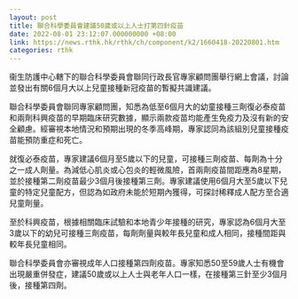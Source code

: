 ```yaml
---
layout: post
title: 聯合科學委員會建議50歲或以上人士打第四針疫苗
date: 2022-08-01 23:12:07.000000000 +08:00
link: https://news.rthk.hk/rthk/ch/component/k2/1660418-20220801.htm
categories: rthk
---
```


衞生防護中心轄下的聯合科學委員會聯同行政長官專家顧問團舉行網上會議，討論並發出有關6個月大以上兒童接種新冠疫苗的暫擬共識建議。

聯合科學委員會聯同專家顧問團，知悉為低至6個月大的幼童接種三劑復必泰疫苗和兩劑科興疫苗的早期臨床研究數據，顯示兩款疫苗均能產生免疫力及沒有新的安全顧慮。經審視本地情況和預期出現的冬季高峰期，專家認同為該組別兒童接種疫苗能預防重症和死亡。

就復必泰疫苗，專家建議6個月至5歲以下的兒童，可接種三劑疫苗、每劑為十分之一成人劑量。為減低心肌炎或心包炎的輕微風險，首兩劑疫苗間距應為8星期，並於接種第二劑疫苗最少3個月後接種第三劑。專家建議使用6個月大至5歲以下兒童的特定兒童配方，但認為如政府未能於短期內獲得，可探討稀釋成人配方至合適兒童劑量。

至於科興疫苗，根據相關臨床試驗和本地青少年接種的研究，專家認為6個月大至3歲以下的幼兒可接種三劑疫苗，每劑劑量與較年長兒童和成人相同，接種間距與較年長兒童相同。

聯合科學委員會亦審視成年人口接種第四劑疫苗。專家知悉50至59歲人士有機會出現嚴重併發症，建議50歲或以上人士與老年人口一樣，在接種第三針至少3個月後，接種第四劑。
